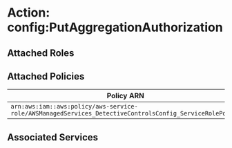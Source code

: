 # Action: config:PutAggregationAuthorization

## Attached Roles

## Attached Policies

| Policy ARN | Policy Name |
|------------|-------------|
| `arn:aws:iam::aws:policy/aws-service-role/AWSManagedServices_DetectiveControlsConfig_ServiceRolePolicy` | [AWSManagedServices_DetectiveControlsConfig_ServiceRolePolicy](../policies.md#awsmanagedservices_detectivecontrolsconfig_servicerolepolicy) |

## Associated Services

